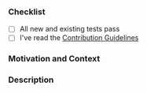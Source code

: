 <!-- Thanks for contributing to Science Journal iOS! Before you submit your pull request, please make sure to check the following boxes by putting an x in the [ ] (don't: [x ], [ x], do: [x]) -->

### Checklist
- [ ] All new and existing tests pass
- [ ] I've read the [Contribution Guidelines](https://github.com/google/science-journal-ios/blob/master/CONTRIBUTING.md)

### Motivation and Context
<!-- Why is this change required? What problem does it solve? -->
<!-- If it fixes an open issue, please link to the issue here. -->

### Description
<!-- Describe your changes in detail -->
<!-- Please describe in detail how you tested your changes. -->
